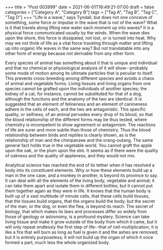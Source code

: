 +++
title = "Post 003999"
date = 2021-06-01T16:49:21-07:00
draft = false
categories = ["Category A", "Category B"]
tags = ["Tag A", "Tag B", "Tag C", "Tag D"]
+++
"Life is a wave," says Tyndall, but does not one conceive of something, some force or impulse in the wave that is not of the wave? What is it that travels along lifting new water each moment up into waves? It is a physical force communicated usually by the winds. When the wave dies upon the shore, this force is dissipated, not lost, or is turned into heat. Why may we not think of life as a vital force traveling through matter and lifting up into organic life waves in the same way? But not translatable into any other form of energy because not derivable from any other form.

Every species of animal has something about it that is unique and individual and that no chemical or physiological analysis of it will show--probably some mode of motion among its ultimate particles that is peculiar to itself. This prevents cross-breeding among different species and avoids a chaos of animal and vegetable forms. Living tissues and living organs from one species cannot be grafted upon the individuals of another species; the kidney of a cat, for instance, cannot be substituted for that of a dog, although the functions and the anatomy of the two are identical. It is suggested that an element of felineness and an element of canineness adhere in the cells of each, and the two are antagonistic. This specific quality, or selfness, of an animal pervades every drop of its blood, so that the blood relationship of the different forms may be thus tested, where chemistry is incompetent to show agreement or antagonism. The reactions of life are surer and more subtle than those of chemistry. Thus the blood relationship between birds and reptiles is clearly shown, as is the relationship of man and the chimpanzee and the orang-outang. The same general fact holds true in the vegetable world. You cannot graft the apple upon the oak, or the plum upon the elm. It seems as if there were the quality of oakness and the quality of appleness, and they would not mix.

Analytical science has reached the end of its tether when it has resolved a body into its constituent elements. Why or how these elements build up a man in the one case, and a monkey in another, is beyond its province to say. It can deal with all the elements of the living body, vegetable and animal; it can take them apart and isolate them in different bottles; but it cannot put them together again as they were in life. It knows that the human body is built up of a vast multitude of minute cells, that these cells build tissues, that the tissues build organs, that the organs build the body; but the secret of the man, or the dog, or even the flea, is beyond its reach. The secret of biology, that which makes its laws and processes differ so widely from those of geology or astronomy, is a profound mystery. Science can take living tissue and make it grow outside of the body from which it came, but it will only repeat endlessly the first step of life--that of cell-multiplication; it is like a fire that will burn as long as fuel is given it and the ashes are removed; but it is entirely purposeless; it will not build up the organ of which it once formed a part, much less the whole organized body.
